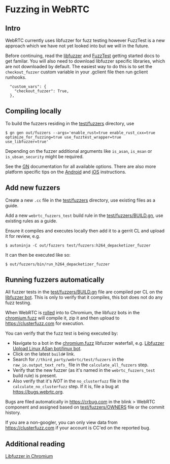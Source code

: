# Fuzzing in WebRTC

## Intro
WebRTC currently uses libfuzzer for fuzz testing however FuzzTest is a new
approach which we have not yet looked into but we will in the future.

Before continuing, read the [libfuzzer][libfuzzer-getting-started]
and [FuzzTest][fuzztest-getting-started] getting started docs to get familar.
You will also need to download libfuzzer specific libraries, which are not
downloaded by default. The easiest way to do this is to set the `checkout_fuzzer`
custom variable in your .gclient file then run gclient runhooks.
```
  "custom_vars": {
    "checkout_fuzzer": True,
  },
```

## Compiling locally
To build the fuzzers residing in the [test/fuzzers][fuzzers] directory, use
```
$ gn gen out/fuzzers --args='enable_rust=true enable_rust_cxx=true optimize_for_fuzzing=true use_fuzztest_wrapper=true use_libfuzzer=true'
```
Depending on the fuzzer additional arguments like `is_asan`, `is_msan` or
`is_ubsan_security` might be required.

See the [GN][gn-doc] documentation for all available options. There are also
more platform specific tips on the [Android][webrtc-android-development] and
[iOS][webrtc-ios-development] instructions.

## Add new fuzzers
Create a new `.cc` file in the [test/fuzzers][fuzzers] directory, use existing
files as a guide.

Add a new `webrtc_fuzzers_test` build rule in the [test/fuzzers/BUILD.gn][BUILD.gn],
use existing rules as a guide.

Ensure it compiles and executes locally then add it to a gerrit CL and upload
it for review, e.g.

```
$ autoninja -C out/fuzzers test/fuzzers:h264_depacketizer_fuzzer
```

It can then be executed like so:
```
$ out/fuzzers/bin/run_h264_depacketizer_fuzzer
```

## Running fuzzers automatically
All fuzzer tests in the [test/fuzzers/BUILD.gn][BUILD.gn] file are compiled per
CL on the [libfuzzer bot][libfuzzer-bot]. This is only to verify that it
compiles, this bot does not do any fuzz testing.

When WebRTC is [rolled][webrtc-autoroller] into to Chromium, the libfuzz bots
in the [chromium.fuzz][chromium-fuzz] will compile it, zip it and then upload
to https://clusterfuzz.com for execution.

You can verify that the fuzz test is being executed by:
 - Navigate to a bot in the [chromium.fuzz][chromium-fuzz] libfuzzer waterfall, e.g. [ Libfuzzer Upload Linux ASan bot/linux bot][linux-bot].
 - Click on the latest `build#` link.
 - Search for `//third_party/webrtc/test/fuzzers` in the `raw_io.output_text_refs_` file in the `calculate_all_fuzzers` step.
 - Verify that the new fuzzer (as it's named in the `webrtc_fuzzers_test` build rule) is present.
 - Also verify that it's _NOT_ in the `no_clusterfuzz` file in the `calculate_no_clusterfuzz` step. If it is, file a bug at https://bugs.webrtc.org.

Bugs are filed automatically in https://crbug.com in the blink > WebRTC component
and assigned based on [test/fuzzers/OWNERS][OWNERS] file or the commit history.

If you are a non-googler, you can only view data from https://clusterfuzz.com
if your account is CC'ed on the reported bug.

## Additional reading

[Libfuzzer in Chromium][libfuzzer-chromium]


[libfuzzer-chromium]: https://chromium.googlesource.com/chromium/src/+/HEAD/testing/libfuzzer/README.md
[libfuzzer-bot]: https://ci.chromium.org/ui/p/webrtc/builders/luci.webrtc.ci/Linux64%20Release%20%28Libfuzzer%29
[fuzzers]: https://webrtc.googlesource.com/src/+/main/test/fuzzers/
[OWNERS]: https://webrtc.googlesource.com/src/+/main/test/fuzzers/OWNERS
[BUILD.gn]: https://webrtc.googlesource.com/src/+/main/test/fuzzers/BUILD.gn
[gn]: https://gn.googlesource.com/gn/+/main/README.md
[gn-doc]: https://gn.googlesource.com/gn/+/main/docs/reference.md#IDE-options
[webrtc-android-development]: https://webrtc.googlesource.com/src/+/main/docs/native-code/android/
[webrtc-ios-development]: https://webrtc.googlesource.com/src/+/main/docs/native-code/ios/
[chromium-fuzz]: https://ci.chromium.org/p/chromium/g/chromium.fuzz/console
[linux-bot]: https://ci.chromium.org/ui/p/chromium/builders/ci/Libfuzzer%20Upload%20Linux%20ASan/
[libfuzzer-getting-started]: https://chromium.googlesource.com/chromium/src/+/main/testing/libfuzzer/getting_started_with_libfuzzer.md
[fuzztest-getting-started]: https://chromium.googlesource.com/chromium/src/+/main/testing/libfuzzer/getting_started.md
[webrtc-autoroller]: https://autoroll.skia.org/r/webrtc-chromium-autoroll
